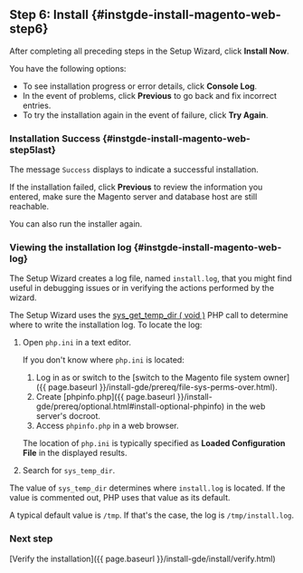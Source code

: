 ## Step 6: Install   {#instgde-install-magento-web-step6}

After completing all preceding steps in the Setup Wizard, click **Install Now**.

You have the following options:

* To see installation progress or error details, click **Console Log**.
* In the event of problems, click **Previous** to go back and fix incorrect entries.
* To try the installation again in the event of failure, click **Try Again**.

### Installation Success   {#instgde-install-magento-web-step5last}

The message `Success` displays to indicate a successful installation.

If the installation failed, click **Previous** to review the information you entered, make sure the Magento server and database host are still reachable.

You can also run the installer again.

### Viewing the installation log   {#instgde-install-magento-web-log}

The Setup Wizard creates a log file, named `install.log`, that you might find useful in debugging issues or in verifying the actions performed by the wizard.

The Setup Wizard uses the [sys_get_temp_dir ( void )](http://php.net/manual/en/function.sys-get-temp-dir.php) PHP call to determine where to write the installation log. To locate the log:

1. Open `php.ini` in a text editor.

   If you don't know where `php.ini` is located:

   1. Log in as or switch to the [switch to the Magento file system owner]({{ page.baseurl }}/install-gde/prereq/file-sys-perms-over.html).
   1. Create [phpinfo.php]({{ page.baseurl }}/install-gde/prereq/optional.html#install-optional-phpinfo) in the web server's docroot.
   1. Access `phpinfo.php` in a web browser.

   The location of `php.ini` is typically specified as **Loaded Configuration File** in the displayed results.

1. Search for `sys_temp_dir`.

The value of `sys_temp_dir` determines where `install.log` is located. If the value is commented out, PHP uses that value as its default.

A typical default value is `/tmp`. If that's the case, the log is `/tmp/install.log`.

### Next step

[Verify the installation]({{ page.baseurl }}/install-gde/install/verify.html)
